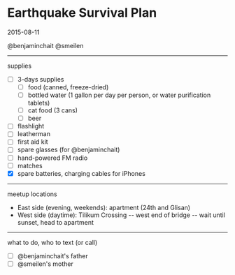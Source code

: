 # Earthquake Survival Plan

2015-08-11

@benjaminchait
@smeilen

* * *

supplies
* [ ] 3-days supplies
  * [ ] food (canned, freeze-dried)
  * [ ] bottled water (1 gallon per day per person, or water purification tablets)
  * [ ] cat food (3 cans)
  * [ ] beer
* [ ] flashlight
* [ ] leatherman
* [ ] first aid kit
* [ ] spare glasses (for @benjaminchait)
* [ ] hand-powered FM radio
* [ ] matches
* [x] spare batteries, charging cables for iPhones

* * *

meetup locations
* East side (evening, weekends): apartment (24th and Glisan)
* West side (daytime): Tilikum Crossing -- west end of bridge -- wait until sunset, head to apartment

* * *

what to do, who to text (or call)
* [ ] @benjaminchait's father
* [ ] @smeilen's mother
